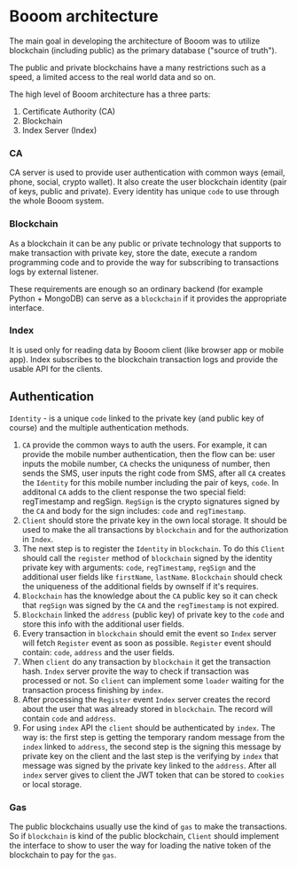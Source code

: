 # Booom architecture

The main goal in developing the architecture of Booom was to utilize blockchain (including public) as the primary database ("source of truth").

The public and private blockchains have a many restrictions such as a speed, a limited access to the real world data and so on.

The high level of Booom architecture has a three parts:

1. Certificate Authority (CA)
2. Blockchain
3. Index Server (Index)

### CA
CA server is used to provide user authentication with common ways (email, phone, social, crypto wallet).
It also create the user blockchain identity (pair of keys, public and private).
Every identity has unique `code` to use through the whole Booom system.

### Blockchain

As a blockchain it can be any public or private technology that supports to make transaction with private key, store the date, execute a random programming code and to provide the way for subscribing to transactions logs by external listener.

These requirements are enough so an ordinary backend (for example Python + MongoDB) can serve as a `blockchain` if it provides the appropriate interface.

### Index

It is used only for reading data by Booom client (like browser app or mobile app). Index subscribes to the blockchain transaction logs and provide the usable API for the clients.
   
## Authentication 

`Identity` - is a unique `code` linked to the private key (and public key of course) and the multiple authentication methods.

1. `CA` provide the common ways to auth the users. For example, it can provide the mobile number authentication, then the flow can be: user inputs the mobile number, `CA` checks the uniquness of number, then sends the SMS, user inputs the right code from SMS, after all `CA` creates the `Identity` for this mobile number including the pair of keys, `code`. In additonal `CA` adds to the client response the two special field: regTimestamp and regSign. `RegSign` is the crypto signatures signed by the `CA` and body for the sign includes: `code` and `regTimestamp`.
2. `Client` should store the private key in the own local storage. It should be used to make the all transactions by `blockchain` and for the authorization in `Index`.
3. The next step is to register the `Identity` in `blockchain`. To do this `Client` should call the `register` method of `blockchain` signed by the identity private key with arguments: `code`, `regTimestamp`, `regSign` and the additional user fields like `firstName`, `lastName`. `Blockchain` should check the uniqueness of the additional fields by ownself if it's requires.
4. `Blockchain` has the knowledge about the `CA` public key so it can check that `regSign` was signed by the `CA` and the `regTimestamp` is not expired.
5. `Blockchain` linked the `address` (public key) of private key to the `code` and store this info with the additional user fields.
6. Every transaction in `blockchain` should emit the event so `Index` server will fetch `Register` event as soon as possible. `Register` event should contain: `code`, `address` and the user fields.
7. When `client` do any transaction by `blockchain` it get the transaction hash. `Index` server provite the way to check if transaction was processed or not. So `client` can implement some `loader` waiting for the transaction process finishing by `index`.
8. After processing the `Register` event `Index` server creates the record about the user that was already stored in `blockchain`. The record will contain `code` and `address`.
9. For using `index` API the `client` should be authenticated by `index`. The way is: the first step is getting the temporary random message from the `index` linked to `address`, the second step is the signing this message by private key on the client and the last step is the verifying by `index` that message was signed by the private key linked to the `address`. After all `index` server gives to client the JWT token that can be stored to `cookies` or local storage.

### Gas

The public blockchains usually use the kind of `gas` to make the transactions. So if `blockchain` is kind of the public blockchain, `Client` should implement the interface to show to user the way for loading the native token of the blockchain to pay for the `gas`.
